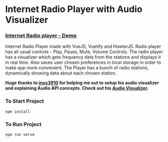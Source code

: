 # Internet Radio Player with Audio Visualizer
### [Internet Radio player - Demo](https://tutaru99.github.io/Internet-Radio-Player-Vue)

Internet Radio Player made with VueJS, Vuetify and HowlerJS.
Radio player has all usual controls - Play, Pause, Mute, Volume Controls.
The radio player has a visualizer which gets frequency data from the stations and displays it in real time.
Also saves user chosen preferences in local storage in order to make app more convenient.
The Player has a bunch of radio stations, dynamically showing data about each chosen station.

**Huge thanks to [inos3910](https://github.com/inos3910) for helping me out to setup his audio visualizer and explaining Audio API concepts.
Check out his [Audio Visualizer](https://inos3910.github.io/audio-visualizer-by-howlerjs/).**

### To Start Project
```
npm install
```
### To Run Project
```
npm run serve
```
